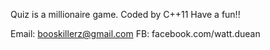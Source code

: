 Quiz is a millionaire game.
Coded by C++11
Have a fun!!








Email: booskillerz@gmail.com
FB: facebook.com/watt.duean
